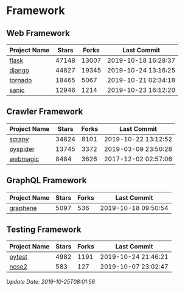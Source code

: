 # Framework

## Web Framework

| Project Name | Stars | Forks | Last Commit |
| ------------ | ----- | ----- | ----------- |
| [flask](https://github.com/pallets/flask) | 47148 | 13007 | 2019-10-18 16:28:37 |
| [django](https://github.com/django/django) | 44827 | 19345 | 2019-10-24 13:16:25 |
| [tornado](https://github.com/tornadoweb/tornado) | 18465 | 5067 | 2019-10-21 02:34:18 |
| [sanic](https://github.com/huge-success/sanic) | 12946 | 1214 | 2019-10-23 16:12:20 |

## Crawler Framework

| Project Name | Stars | Forks | Last Commit |
| ------------ | ----- | ----- | ----------- |
| [scrapy](https://github.com/scrapy/scrapy) | 34824 | 8101 | 2019-10-22 13:12:52 |
| [pyspider](https://github.com/binux/pyspider) | 13745 | 3372 | 2019-03-09 23:50:28 |
| [webmagic](https://github.com/code4craft/webmagic) | 8484 | 3626 | 2017-12-02 02:57:06 |

## GraphQL Framework

| Project Name | Stars | Forks | Last Commit |
| ------------ | ----- | ----- | ----------- |
| [graphene](https://github.com/graphql-python/graphene) | 5097 | 536 | 2019-10-18 09:50:54 |

## Testing Framework

| Project Name | Stars | Forks | Last Commit |
| ------------ | ----- | ----- | ----------- |
| [pytest](https://github.com/pytest-dev/pytest) | 4982 | 1191 | 2019-10-24 21:46:21 |
| [nose2](https://github.com/nose-devs/nose2) | 583 | 127 | 2019-10-07 23:02:47 |

*Update Date: 2019-10-25T08:01:56*